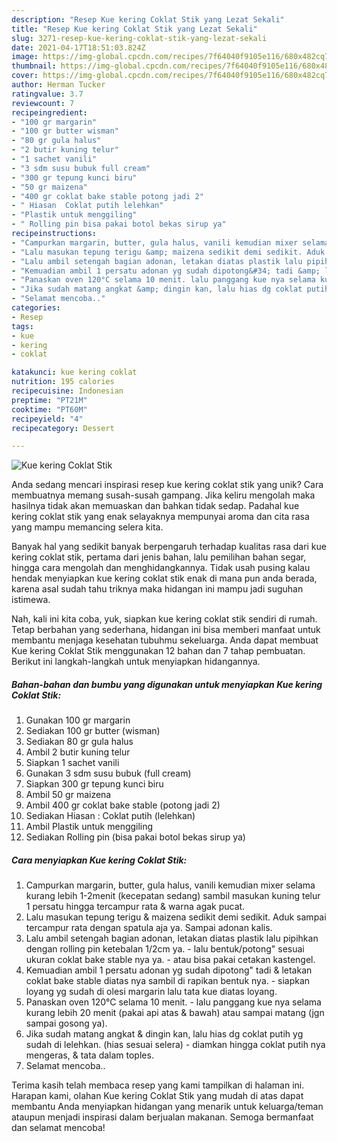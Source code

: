 ```yaml
---
description: "Resep Kue kering Coklat Stik yang Lezat Sekali"
title: "Resep Kue kering Coklat Stik yang Lezat Sekali"
slug: 3271-resep-kue-kering-coklat-stik-yang-lezat-sekali
date: 2021-04-17T18:51:03.824Z
image: https://img-global.cpcdn.com/recipes/7f64040f9105e116/680x482cq70/kue-kering-coklat-stik-foto-resep-utama.jpg
thumbnail: https://img-global.cpcdn.com/recipes/7f64040f9105e116/680x482cq70/kue-kering-coklat-stik-foto-resep-utama.jpg
cover: https://img-global.cpcdn.com/recipes/7f64040f9105e116/680x482cq70/kue-kering-coklat-stik-foto-resep-utama.jpg
author: Herman Tucker
ratingvalue: 3.7
reviewcount: 7
recipeingredient:
- "100 gr margarin"
- "100 gr butter wisman"
- "80 gr gula halus"
- "2 butir kuning telur"
- "1 sachet vanili"
- "3 sdm susu bubuk full cream"
- "300 gr tepung kunci biru"
- "50 gr maizena"
- "400 gr coklat bake stable potong jadi 2"
- " Hiasan  Coklat putih lelehkan"
- "Plastik untuk menggiling"
- " Rolling pin bisa pakai botol bekas sirup ya"
recipeinstructions:
- "Campurkan margarin, butter, gula halus, vanili kemudian mixer selama kurang lebih 1-2menit (kecepatan sedang) sambil masukan kuning telur 1 persatu hingga tercampur rata &amp; warna agak pucat."
- "Lalu masukan tepung terigu &amp; maizena sedikit demi sedikit. Aduk sampai tercampur rata dengan spatula aja ya. Sampai adonan kalis."
- "Lalu ambil setengah bagian adonan, letakan diatas plastik lalu pipihkan dengan rolling pin ketebalan 1/2cm ya. lalu bentuk/potong&#34; sesuai ukuran coklat bake stable nya ya.  atau bisa pakai cetakan kastengel."
- "Kemuadian ambil 1 persatu adonan yg sudah dipotong&#34; tadi &amp; letakan coklat bake stable diatas nya sambil di rapikan bentuk nya. siapkan loyang yg sudah di olesi margarin lalu tata kue diatas loyang."
- "Panaskan oven 120°C selama 10 menit. lalu panggang kue nya selama kurang lebih 20 menit (pakai api atas &amp; bawah) atau sampai matang (jgn sampai gosong ya)."
- "Jika sudah matang angkat &amp; dingin kan, lalu hias dg coklat putih yg sudah di lelehkan. (hias sesuai selera) diamkan hingga coklat putih nya mengeras, &amp; tata dalam toples."
- "Selamat mencoba.."
categories:
- Resep
tags:
- kue
- kering
- coklat

katakunci: kue kering coklat 
nutrition: 195 calories
recipecuisine: Indonesian
preptime: "PT21M"
cooktime: "PT60M"
recipeyield: "4"
recipecategory: Dessert

---
```



![Kue kering Coklat Stik](https://img-global.cpcdn.com/recipes/7f64040f9105e116/680x482cq70/kue-kering-coklat-stik-foto-resep-utama.jpg)

Anda sedang mencari inspirasi resep kue kering coklat stik yang unik? Cara membuatnya memang susah-susah gampang. Jika keliru mengolah maka hasilnya tidak akan memuaskan dan bahkan tidak sedap. Padahal kue kering coklat stik yang enak selayaknya mempunyai aroma dan cita rasa yang mampu memancing selera kita.

Banyak hal yang sedikit banyak berpengaruh terhadap kualitas rasa dari kue kering coklat stik, pertama dari jenis bahan, lalu pemilihan bahan segar, hingga cara mengolah dan menghidangkannya. Tidak usah pusing kalau hendak menyiapkan kue kering coklat stik enak di mana pun anda berada, karena asal sudah tahu triknya maka hidangan ini mampu jadi suguhan istimewa.




Nah, kali ini kita coba, yuk, siapkan kue kering coklat stik sendiri di rumah. Tetap berbahan yang sederhana, hidangan ini bisa memberi manfaat untuk membantu menjaga kesehatan tubuhmu sekeluarga. Anda dapat membuat Kue kering Coklat Stik menggunakan 12 bahan dan 7 tahap pembuatan. Berikut ini langkah-langkah untuk menyiapkan hidangannya.

<!--inarticleads1-->

##### Bahan-bahan dan bumbu yang digunakan untuk menyiapkan Kue kering Coklat Stik:

1. Gunakan 100 gr margarin
1. Sediakan 100 gr butter (wisman)
1. Sediakan 80 gr gula halus
1. Ambil 2 butir kuning telur
1. Siapkan 1 sachet vanili
1. Gunakan 3 sdm susu bubuk (full cream)
1. Siapkan 300 gr tepung kunci biru
1. Ambil 50 gr maizena
1. Ambil 400 gr coklat bake stable (potong jadi 2)
1. Sediakan  Hiasan : Coklat putih (lelehkan)
1. Ambil Plastik untuk menggiling
1. Sediakan  Rolling pin (bisa pakai botol bekas sirup ya)




<!--inarticleads2-->

##### Cara menyiapkan Kue kering Coklat Stik:

1. Campurkan margarin, butter, gula halus, vanili kemudian mixer selama kurang lebih 1-2menit (kecepatan sedang) sambil masukan kuning telur 1 persatu hingga tercampur rata &amp; warna agak pucat.
1. Lalu masukan tepung terigu &amp; maizena sedikit demi sedikit. Aduk sampai tercampur rata dengan spatula aja ya. Sampai adonan kalis.
1. Lalu ambil setengah bagian adonan, letakan diatas plastik lalu pipihkan dengan rolling pin ketebalan 1/2cm ya. - lalu bentuk/potong&#34; sesuai ukuran coklat bake stable nya ya.  - atau bisa pakai cetakan kastengel.
1. Kemuadian ambil 1 persatu adonan yg sudah dipotong&#34; tadi &amp; letakan coklat bake stable diatas nya sambil di rapikan bentuk nya. - siapkan loyang yg sudah di olesi margarin lalu tata kue diatas loyang.
1. Panaskan oven 120°C selama 10 menit. - lalu panggang kue nya selama kurang lebih 20 menit (pakai api atas &amp; bawah) atau sampai matang (jgn sampai gosong ya).
1. Jika sudah matang angkat &amp; dingin kan, lalu hias dg coklat putih yg sudah di lelehkan. (hias sesuai selera) - diamkan hingga coklat putih nya mengeras, &amp; tata dalam toples.
1. Selamat mencoba..




Terima kasih telah membaca resep yang kami tampilkan di halaman ini. Harapan kami, olahan Kue kering Coklat Stik yang mudah di atas dapat membantu Anda menyiapkan hidangan yang menarik untuk keluarga/teman ataupun menjadi inspirasi dalam berjualan makanan. Semoga bermanfaat dan selamat mencoba!
